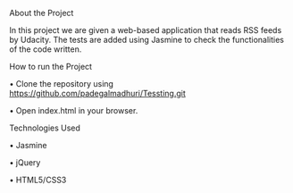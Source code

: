 About the Project

In this project we are given a web-based application that reads RSS feeds by Udacity. The tests are added using Jasmine to check the functionalities of the code written.

How to run the Project

•	Clone the repository using https://github.com/padegalmadhuri/Tessting.git 

•	Open index.html in your browser.


Technologies Used

•	Jasmine 

•	jQuery 

•	HTML5/CSS3
